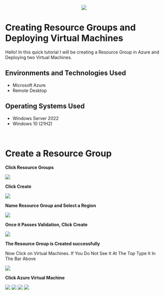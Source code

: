 <p align="center">
  <img src="https://i.imgur.com/wWBmJ7Q.png">

  
<h1> Creating Resource Groups and Deploying Virtual Machines</h1>

Hello! In this quick tutorial I will be creating a Resource Group in Azure and Deploying two Virtual Machines.
<br/>

<h2>Environments and Technologies Used</h2>

- Microsoft Azure
- Remote Desktop

<h2>Operating Systems Used </h2>

- Windows Server 2022
- Windows 10 (21H2)
<br/>

<h1> Create a Resource Group</h1>

<b> Click Resource Groups </b>

<img src="https://i.imgur.com/NrGgVuJ.png">

<b> Click Create </b>

<img src="https://i.imgur.com/UJTuszX.png">

<b> Name Resource Group and Select a Region</b>

<img src="https://i.imgur.com/fLHYXfd.png">

<b> Once it Passes Validation, Click Create </b>

<img src="https://i.imgur.com/6deTcDx.png">

<b> The Resource Group is Created successfully</b>

<p> Now Click on Virtual Machines. If You Do Not See It At The Top Type It In The Bar Above</p>

<img src="https://i.imgur.com/xL1DRc5.png">


<b> Click Azure Virtual Machine </b>

<img src="https://i.imgur.com/NhP73RP.png">

<img src="https://i.imgur.com/dCdqLvl.png">
<img src="https://i.imgur.com/LWfS961.png">
<img src=" .png">
